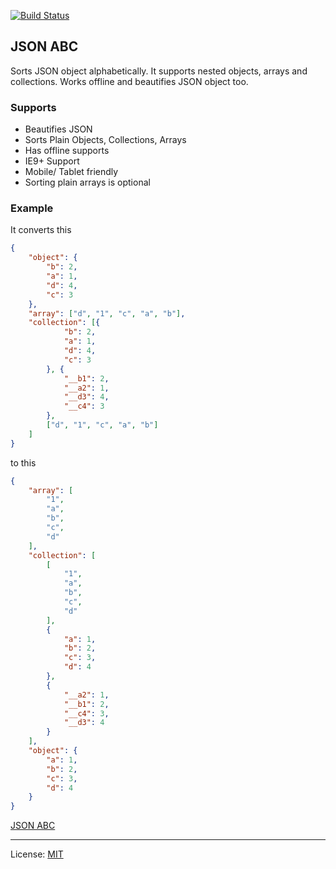 
[![Build Status][travis-icon]][travis]

## JSON ABC

Sorts JSON object alphabetically. It supports nested objects, arrays and collections. Works offline and beautifies JSON object too.

### Supports

- Beautifies JSON
- Sorts Plain Objects, Collections, Arrays
- Has offline supports
- IE9+ Support
- Mobile/ Tablet friendly
- Sorting plain arrays is optional

### Example

It converts this

```json
{
	"object": {
		"b": 2,
		"a": 1,
		"d": 4,
		"c": 3
	},
	"array": ["d", "1", "c", "a", "b"],
	"collection": [{
			"b": 2,
			"a": 1,
			"d": 4,
			"c": 3
		}, {
			"__b1": 2,
			"__a2": 1,
			"__d3": 4,
			"__c4": 3
		},
		["d", "1", "c", "a", "b"]
	]
}
```

to this

```json
{
    "array": [
        "1",
        "a",
        "b",
        "c",
        "d"
    ],
    "collection": [
        [
            "1",
            "a",
            "b",
            "c",
            "d"
        ],
        {
            "a": 1,
            "b": 2,
            "c": 3,
            "d": 4
        },
        {
            "__a2": 1,
            "__b1": 2,
            "__c4": 3,
            "__d3": 4
        }
    ],
    "object": {
        "a": 1,
        "b": 2,
        "c": 3,
        "d": 4
    }
}
```

[JSON ABC][]

---
License: [MIT][]

[json abc]: http://novicelab.org/jsonabc "JSON ABC online"
[travis-icon]: https://travis-ci.org/nfreear/jsonabc.svg?branch=2.x
[travis]: https://travis-ci.org/nfreear/jsonabc "Build status — Travis-CI"
[mit]: https://mit-license.org/2016?c=ShivrajRath

